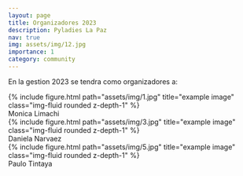 ```yaml
---
layout: page
title: Organizadores 2023
description: Pyladies La Paz
nav: true
img: assets/img/12.jpg
importance: 1
category: community
---
```


En la gestion 2023 se tendra como organizadores a:

<div class="row">
    <div class="col-sm mt-3 mt-md-0">
        {% include figure.html path="assets/img/1.jpg" title="example image" class="img-fluid rounded z-depth-1" %}
    </div> <div class="caption">
    Monica Limachi
</div>
    <div class="col-sm mt-3 mt-md-0">
        {% include figure.html path="assets/img/3.jpg" title="example image" class="img-fluid rounded z-depth-1" %}
    </div><div class="caption">
    Daniela Narvaez
</div>
    <div class="col-sm mt-3 mt-md-0">
        {% include figure.html path="assets/img/5.jpg" title="example image" class="img-fluid rounded z-depth-1" %}
    </div><div class="caption">
    Paulo Tintaya
</div>
</div>
